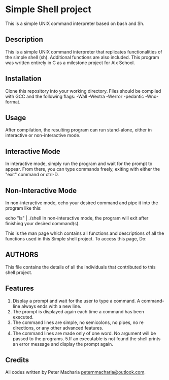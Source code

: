 # Simple Shell project

This is a simple UNIX command interpreter based on bash and Sh.

## Description

This is a simple UNIX command interpreter that replicates functionalities of the simple shell (sh). Additional functions are also included. This program was written entirely in C as a milestone project for Alx School.

## Installation

Clone this repository into your working directory. Files should be compiled with GCC and the following flags: -Wall -Wextra -Werror -pedantic -Wno-format.

## Usage

After compilation, the resulting program can run stand-alone, either in interactive or non-interactive mode.

## Interactive Mode

In interactive mode, simply run the program and wait for the prompt to appear. From there, you can type commands freely, exiting with either the "exit" command or ctrl-D.

## Non-Interactive Mode

In non-interactive mode, echo your desired command and pipe it into the program like this:

echo "ls" | ./shell
In non-interactive mode, the program will exit after finishing your desired command(s).

This is the man page which contains all functions and descriptions of all the functions used in this Simple shell project. To access this page, Do:

## AUTHORS

This file contains the details of all the individuals that contributed to this shell project.

## Features

1. Display a prompt and wait for the user to type a command. A command-line always ends with a new line.
2. The prompt is displayed again each time a command has been executed.
3. The command lines are simple, no semicolons, no pipes, no re directions, or any other advanced features.
4. The command lines are made only of one word. No argument will be passed to the programs.
5.If an executable is not found the shell prints an error message and display the prompt again.

## Credits

All codes written by Peter Macharia <peternmacharia@outlook.com>.
